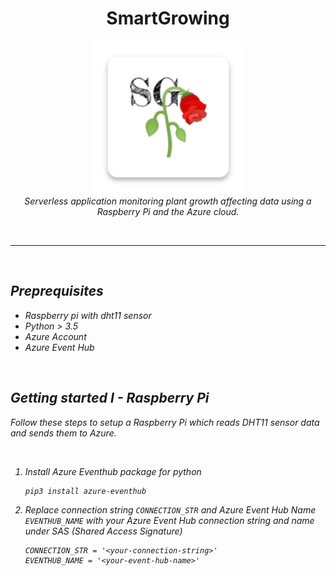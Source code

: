 <h1 align="center">SmartGrowing</h1>

<p align="center">
  <img src="xamarin_app\xamarin_app.Android\Resources\mipmap-xxxhdpi\icon.png" alt="SmartGrowing icon" height="245" >
  <br>
  <i>Serverless application monitoring plant growth affecting data using a Raspberry Pi and the Azure cloud.
  <br>
</p>

<br>
<hr>
<br>

## Preprequisites

- Raspberry pi with dht11 sensor
- Python > 3.5
- Azure Account
- Azure Event Hub

<br>

## Getting started I - Raspberry Pi

Follow these steps to setup a Raspberry Pi which reads DHT11 sensor data and sends them to Azure.

<br>

1. Install Azure Eventhub package for python

   ```
   pip3 install azure-eventhub

   ```

2. Replace connection string `CONNECTION_STR` and Azure Event Hub Name `EVENTHUB_NAME` with your Azure Event Hub connection string and name under SAS (Shared Access Signature)

   ```
   CONNECTION_STR = '<your-connection-string>'
   EVENTHUB_NAME = '<your-event-hub-name>'
   ```
